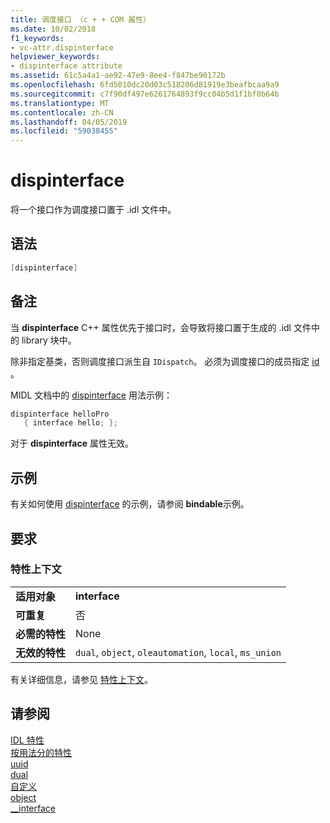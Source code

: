 ```yaml
---
title: 调度接口 （c + + COM 属性）
ms.date: 10/02/2018
f1_keywords:
- vc-attr.dispinterface
helpviewer_keywords:
- dispinterface attribute
ms.assetid: 61c5a4a1-ae92-47e9-8ee4-f847be90172b
ms.openlocfilehash: 6fd5010dc20d03c518206d81919e3beafbcaa9a9
ms.sourcegitcommit: c7f90df497e6261764893f9cc04b5d1f1bf0b64b
ms.translationtype: MT
ms.contentlocale: zh-CN
ms.lasthandoff: 04/05/2019
ms.locfileid: "59038455"
---
```

# <a name="dispinterface"></a>dispinterface

将一个接口作为调度接口置于 .idl 文件中。

## <a name="syntax"></a>语法

```cpp
[dispinterface]
```

## <a name="remarks"></a>备注

当 **dispinterface** C++ 属性优先于接口时，会导致将接口置于生成的 .idl 文件中的 library 块中。

除非指定基类，否则调度接口派生自 `IDispatch`。 必须为调度接口的成员指定 [id](id.md) 。

MIDL 文档中的 [dispinterface](/windows/desktop/Midl/dispinterface) 用法示例：

```cpp
dispinterface helloPro
   { interface hello; };
```

对于 **dispinterface** 属性无效。

## <a name="example"></a>示例

有关如何使用 [dispinterface](bindable.md) 的示例，请参阅 **bindable**示例。

## <a name="requirements"></a>要求

### <a name="attribute-context"></a>特性上下文

|||
|-|-|
|**适用对象**|**interface**|
|**可重复**|否|
|**必需的特性**|None|
|**无效的特性**|`dual`, `object`, `oleautomation`, `local`, `ms_union`|

有关详细信息，请参见 [特性上下文](cpp-attributes-com-net.md#contexts)。

## <a name="see-also"></a>请参阅

[IDL 特性](idl-attributes.md)<br/>
[按用法分的特性](attributes-by-usage.md)<br/>
[uuid](uuid-cpp-attributes.md)<br/>
[dual](dual.md)<br/>
[自定义](custom-cpp.md)<br/>
[object](object-cpp.md)<br/>
[__interface](../../cpp/interface.md)